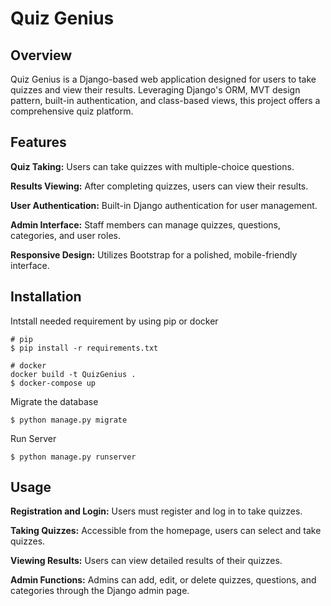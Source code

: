 # Quiz Genius
## Overview
Quiz Genius is a Django-based web application designed for users to take quizzes and view their results. Leveraging Django's ORM, MVT design pattern, built-in authentication, and class-based views, this project offers a comprehensive quiz platform.

## Features

**Quiz Taking:** Users can take quizzes with multiple-choice questions.

**Results Viewing:** After completing quizzes, users can view their results.

**User Authentication:** Built-in Django authentication for user management.

**Admin Interface:** Staff members can manage quizzes, questions, categories, and user roles.

**Responsive Design:** Utilizes Bootstrap for a polished, mobile-friendly interface.

## Installation
Intstall needed requirement by using pip or docker
```
# pip
$ pip install -r requirements.txt

# docker
docker build -t QuizGenius .
$ docker-compose up
```
Migrate the database
```
$ python manage.py migrate
```
Run Server
```
$ python manage.py runserver
```

## Usage
**Registration and Login:** Users must register and log in to take quizzes.

**Taking Quizzes:** Accessible from the homepage, users can select and take quizzes.

**Viewing Results:** Users can view detailed results of their quizzes.

**Admin Functions:** Admins can add, edit, or delete quizzes, questions, and categories through the Django admin page.








